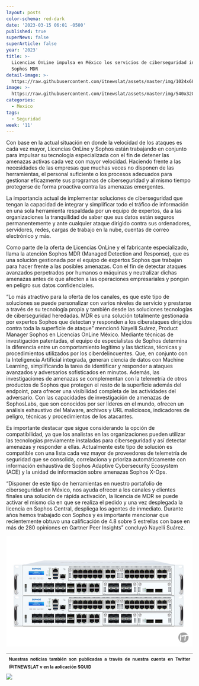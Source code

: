 ```yaml
---
layout: posts
color-schema: red-dark
date: '2023-03-15 06:01 -0500'
published: true
superNews: false
superArticle: false
year: '2023'
title: >-
  Licencias OnLine impulsa en México los servicios de ciberseguridad integral
  Sophos MDR
detail-image: >-
  https://raw.githubusercontent.com/itnewslat/assets/master/img/1024x680/FW-sophos-g.jpg
image: >-
  https://raw.githubusercontent.com/itnewslat/assets/master/img/540x320/FW-sophos-p.jpg
categories:
  - Mexico
tags:
  - Seguridad
week: '11'
---
```

Con base en la actual situación en donde la velocidad de los ataques es cada vez mayor, Licencias OnLine y Sophos están trabajando en conjunto para impulsar su tecnología especializada con el fin de detener las amenazas activas cada vez con mayor velocidad. Haciendo frente a las necesidades de las empresas que muchas veces no disponen de las herramientas, el personal suficiente o los procesos adecuados para gestionar eficazmente sus programas de ciberseguridad y al mismo tiempo protegerse de forma proactiva contra las amenazas emergentes.

La importancia actual de implementar soluciones de ciberseguridad que tengan la capacidad de integrar y simplificar todo el tráfico de información en una sola herramienta respaldada por un equipo de expertos, da a las organizaciones la tranquilidad de saber que sus datos están seguros permanentemente y ante cualquier ataque dirigido contra sus ordenadores, servidores, redes, cargas de trabajo en la nube, cuentas de correo electrónico y más.

Como parte de la oferta de Licencias OnLine y el fabricante especializado, llama la atención Sophos MDR (Managed Detection and Response), que es una solución gestionada por el equipo de expertos Sophos que trabajan para hacer frente a las posibles amenazas. Con el fin de detectar ataques avanzados perpetrados por humanos o máquinas y neutralizar dichas amenazas antes de que afecten a las operaciones empresariales y pongan en peligro sus datos confidenciales. 

“Lo más atractivo para la oferta de los canales, es que este tipo de soluciones se puede personalizar con varios niveles de servicio y prestarse a través de su tecnología propia y también desde las soluciones tecnologías de ciberseguridad heredadas. MDR es una solución totalmente gestionada por expertos Sophos que detectan y responden a los ciberataques dirigidos contra toda la superficie de ataque” mencionó Nayelli Suárez, Product Manager Sophos en Licencias OnLine México. 
Mediante técnicas de investigación patentadas, el equipo de especialistas de Sophos determina la diferencia entre un comportamiento legítimo y las tácticas, técnicas y procedimientos utilizados por los ciberdelincuentes. Que, en conjunto con la Inteligencia Artificial integrada, generan ciencia de datos con Machine Learning, simplificando la tarea de identificar y responder a ataques avanzados y adversarios sofisticados en minutos. 
Además, las investigaciones de amenazas se complementan con la telemetría de otros productos de Sophos que protegen el resto de la superficie además del endpoint, para ofrecer una visibilidad completa de las actividades del adversario. Con las capacidades de investigación de amenazas de SophosLabs, que son conocidos por ser líderes en el mundo, ofrecen un análisis exhaustivo del Malware, archivos y URL maliciosos, indicadores de peligro, técnicas y procedimientos de los atacantes.

Es importante destacar que sigue considerando la opción de compatibilidad, ya que los analistas en las organizaciones pueden utilizar las tecnologías previamente instaladas para ciberseguridad y así detectar amenazas y responder a ellas. Actualmente este tipo de solución es compatible con una lista cada vez mayor de proveedores de telemetría de seguridad que se consolida, correlaciona y prioriza automáticamente con información exhaustiva de Sophos Adaptive Cybersecurity Ecosystem (ACE) y la unidad de información sobre amenazas Sophos X-Ops.

“Disponer de este tipo de herramientas en nuestro portafolio de ciberseguridad en México, nos ayuda ofrecer a los canales y clientes finales una solución de rápida activación, la licencia de MDR se puede activar el mismo día en que se realiza el pedido y una vez desplegada la licencia en Sophos Central, despliega los agentes de inmediato. Durante años hemos trabajado con Sophos y es importante mencionar que recientemente obtuvo una calificación de 4.8 sobre 5 estrellas con base en más de 280 opiniones en Gartner Peer Insights” concluyó Nayelli Suárez.

![](https://raw.githubusercontent.com/itnewslat/assets/master/img/540x320/FW-sophos-p.jpg)

<table style="height: 42px;" width="569">
<tbody>
<tr>
<td style="text-align: justify;"><sub><strong>Nuestras noticias también son publicadas a través de nuestra cuenta en Twitter <a href="https://twitter.com/itnewslat?lang=es">@ITNEWSLAT</a> y en la aplicación <a href="https://squidapp.co/en/">SQUID</a></strong></sub></td>
</tr>
</tbody>
</table>
<img src="https://tracker.metricool.com/c3po.jpg?hash=56f88a41e39ab42c063cc51676587a04"/>